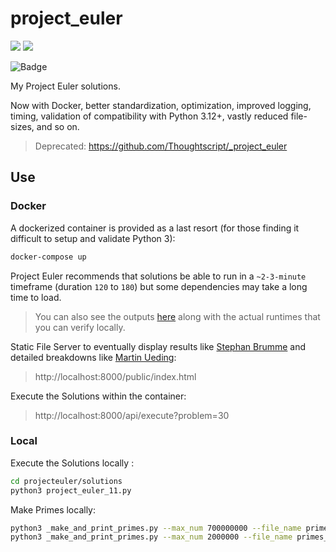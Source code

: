# project_euler

[![](https://img.shields.io/badge/Project-Euler-green.svg)](https://projecteuler.net/) [![](https://img.shields.io/badge/Python-3.12.2-yellow.svg)](https://www.python.org/downloads/release/python-2718/) 

![Badge](https://projecteuler.net/profile/Thoughtscript.png)

My Project Euler solutions.

Now with Docker, better standardization, optimization, improved logging, timing, validation of compatibility with Python 3.12+, vastly reduced file-sizes, and so on.

> Deprecated: https://github.com/Thoughtscript/_project_euler

## Use

### Docker

A dockerized container is provided as a last resort (for those finding it difficult to setup and validate Python 3):

```bash
docker-compose up
```

Project Euler recommends that solutions be able to run in a `~2-3-minute` timeframe (duration `120` to `180`) but some dependencies may take a long time to load.

> You can also see the outputs [here](/projecteuler/solutions/out) along with the actual runtimes that you can verify locally.

Static File Server to eventually display results like [Stephan Brumme](https://euler.stephan-brumme.com/) and detailed breakdowns like [Martin Ueding](https://martin-ueding.de/posts/project-euler-solution-70-totient-permutation/): 

> http://localhost:8000/public/index.html

Execute the Solutions within the container:

> http://localhost:8000/api/execute?problem=30

### Local

Execute the Solutions locally :
```bash
cd projecteuler/solutions
python3 project_euler_11.py
```

Make Primes locally:
```bash
python3 _make_and_print_primes.py --max_num 700000000 --file_name primes_to_700_mil
python3 _make_and_print_primes.py --max_num 2000000 --file_name primes_to_2_mil
```
